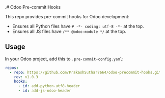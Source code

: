 .# Odoo Pre-commit Hooks

This repo provides pre-commit hooks for Odoo development:

- Ensures all Python files have `# -*- coding: utf-8 -*-` at the top.
- Ensures all JS files have `/** @odoo-module */` at the top.

## Usage

In your Odoo project, add this to `.pre-commit-config.yaml`:

```yaml
repos:
  - repo: https://github.com/PrakashSuthar7664/odoo-precommit-hooks.git
    rev: v1.0.3
    hooks:
      - id: add-python-utf8-header
      - id: add-js-odoo-header
